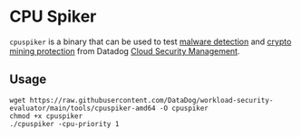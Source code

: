 # CPU Spiker

`cpuspiker` is a binary that can be used to test [malware detection](https://www.datadoghq.com/blog/cloud-security-malware-detection/) and [crypto mining protection](https://www.datadoghq.com/blog/datadog-csm-threats-cryptomining/) from Datadog [Cloud Security Management](https://www.datadoghq.com/product/cloud-security-management/). 

## Usage

```
wget https://raw.githubusercontent.com/DataDog/workload-security-evaluator/main/tools/cpuspiker-amd64 -O cpuspiker
chmod +x cpuspiker
./cpuspiker -cpu-priority 1
```